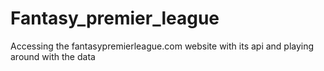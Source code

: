 # Fantasy_premier_league
Accessing the fantasypremierleague.com website with its api and playing around with the data

